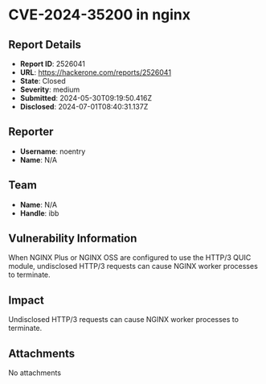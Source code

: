 # CVE-2024-35200 in nginx

## Report Details
- **Report ID**: 2526041
- **URL**: https://hackerone.com/reports/2526041
- **State**: Closed
- **Severity**: medium
- **Submitted**: 2024-05-30T09:19:50.416Z
- **Disclosed**: 2024-07-01T08:40:31.137Z

## Reporter
- **Username**: noentry
- **Name**: N/A

## Team
- **Name**: N/A
- **Handle**: ibb

## Vulnerability Information
When NGINX Plus or NGINX OSS are configured to use the HTTP/3 QUIC module, undisclosed HTTP/3 requests can cause NGINX worker processes to terminate.

## Impact

Undisclosed HTTP/3 requests can cause NGINX worker processes to terminate.

## Attachments
No attachments
